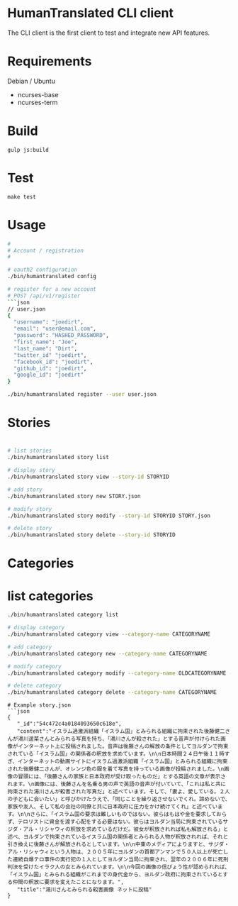 HumanTranslated CLI client
==========================

The CLI client is the first client to test and integrate new API features. 

# Requirements

Debian / Ubuntu

* ncurses-base
* ncurses-term

# Build

```
gulp js:build
```

# Test

```
make test
```

# Usage

```bash
#
# Account / registration
#

# oauth2 configuration
./bin/humantranslated config

# register for a new account
# POST /api/v1/register
```json
// user.json
{
  "username": "joedirt",
  "email": "user@email.com",
  "password": "HASHED_PASSWORD",
  "first_name": "Joe",
  "last_name": "Dirt",
  "twitter_id" "joedirt",
  "facebook_id": "joedirt",
  "github_id": "joedirt",
  "google_id": "joedirt"
}
```

```bash
./bin/humantranslated register --user user.json
```

#
# Stories
#

```bash
# list stories
./bin/humantranslated story list
```

```bash
# display story
./bin/humantranslated story view --story-id STORYID
```

```bash
# add story
./bin/humantranslated story new STORY.json
```

```bash
# modify story
./bin/humantranslated story modify --story-id STORYID STORY.json
```

```bash
# delete story
./bin/humantranslated story delete --story-id STORYID
```

#
# Categories
# 

# list categories
```bash
./bin/humantranslated category list
```

```bash
# display category
./bin/humantranslated category view --category-name CATEGORYNAME
```

```bash
# add category
./bin/humantranslated category new --category-name CATEGORYNAME
```

```bash
# modify category
./bin/humantranslated category modify --category-name OLDCATEGORYNAME --new-name NEWCATEGORYNAME
```

```bash
# delete category
./bin/humantranslated category delete --category-name CATEGORYNAME
```

```
# Example story.json
```json
{
   "_id":"54c472c4a0184093650c618e",
   "content":"イスラム過激派組織「イスラム国」とみられる組織に拘束された後藤健二さんが湯川遥菜さんとみられる写真を持ち、「湯川さんが殺された」とする音声が付けられた画像がインターネット上に投稿されました。音声は後藤さんの解放の条件としてヨルダンで拘束されている「イスラム国」の関係者の釈放を求めています。\n\n日本時間２４日午後１１時すぎ、インターネットの動画サイトにイスラム過激派組織「イスラム国」とみられる組織に拘束された後藤健二さんが、オレンジ色の服を着て写真を持っている画像が投稿されました。\n画像の冒頭には、「後藤さんの家族と日本政府が受け取ったものだ」とする英語の文章が表示されます。\n画像には、後藤さんを名乗る男の声で英語の音声が付いていて、「これは私と共に拘束された湯川さんが殺害された写真だ」と述べています。そして、「妻よ、愛している。２人の子どもに会いたい」と呼びかけたうえで、「同じことを繰り返させないでくれ。諦めないで、家族や友人、そして私の会社の同僚と共に日本政府に圧力をかけ続けてくれ」と述べています。\n\nさらに、「イスラム国の要求は難しいものではない。彼らはもはや金を要求しておらず、テロリストに資金を渡す心配をする必要はない。彼らはヨルダン当局に拘束されているサジダ・アル・リシャウィの釈放を求めているだけだ。彼女が釈放されれば私も解放される」と述べ、ヨルダンで拘束されているイスラム国の関係者とみられる人物が釈放されれば、それと引き換えに後藤さんが解放されるとしています。\n\n中東のメディアによりますと、サジダ・アル・リシャウィという人物は、２００５年にヨルダンの首都アンマンで５０人以上が死亡した連続自爆テロ事件の実行犯の１人としてヨルダン当局に拘束され、翌年の２００６年に死刑判決を受けたイラク人の女とみられています。\n\n今回の画像の信ぴょう性が認められれば、「イスラム国」とみられる組織がこれまでの身代金から、ヨルダン政府に拘束されているとする仲間の釈放に要求を変えたことになります。",
   "title":"湯川さんとみられる殺害画像 ネットに投稿"
}
```
